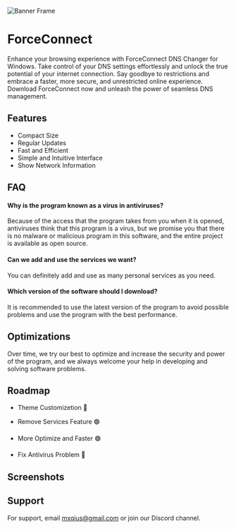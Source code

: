 
![Banner Frame](https://github.com/Mxqius/ForceConnect/assets/80541964/60daf9ad-68a0-4d28-aac0-4d4573351309)

# ForceConnect

Enhance your browsing experience with ForceConnect DNS Changer for Windows. Take control of your DNS settings effortlessly and unlock the true potential of your internet connection. Say goodbye to restrictions and embrace a faster, more secure, and unrestricted online experience. Download ForceConnect now and unleash the power of seamless DNS management.

## Features

- Compact Size
- Regular Updates
- Fast and Efficient
- Simple and Intuitive Interface
- Show Network Information


## FAQ

#### Why is the program known as a virus in antiviruses?

Because of the access that the program takes from you when it is opened, antiviruses think that this program is a virus, but we promise you that there is no malware or malicious program in this software, and the entire project is available as open source.

#### Can we add and use the services we want?

You can definitely add and use as many personal services as you need.

#### Which version of the software should I download?

It is recommended to use the latest version of the program to avoid possible problems and use the program with the best performance.


## Optimizations

Over time, we try our best to optimize and increase the security and power of the program, and we always welcome your help in developing and solving software problems.

## Roadmap

- Theme Customizetion 🔴

- Remove Services Feature 🟢

- More Optimize and Faster 🟢

- Fix Antivirus Problem 🔴


## Screenshots



## Support

For support, email mxqius@gmail.com or join our Discord channel.

